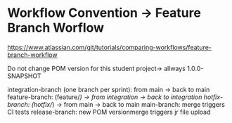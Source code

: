 # Workflow Convention -> Feature Branch Worflow
https://www.atlassian.com/git/tutorials/comparing-workflows/feature-branch-workflow

Do not change POM version for this student project-> allways 1.0.0-SNAPSHOT 

integration-branch (one branch per sprint): from main -> back to main         
feature-branch: (feature/*) -> from integration  -> back to integration 
hotfix-branch: (hotfix/*) -> from main -> back to main
main-branch: merge triggers CI tests 
release-branch: new POM versionmerge triggers jr file upload
